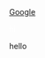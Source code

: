 <!DOCTYPE html>
<html lang="en-US" class="hide-scroll">
<head></head>
<body>
  <a href="http://google.com">Google</a>
  <p style="color:white; backgground-color:green;">hi</p>
  <p>hello</p>
</body>
</html>
